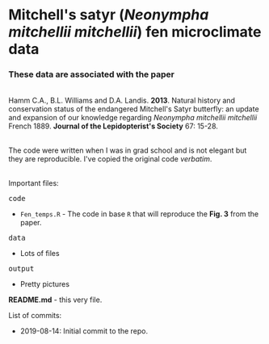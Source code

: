 # Mitchell's satyr (*Neonympha mitchellii mitchellii*) fen microclimate data

### These data are associated with the paper

\
Hamm C.A., B.L. Williams and D.A. Landis. **2013**. Natural history and conservation status of the endangered Mitchell's Satyr butterfly: an update and expansion of our knowledge regarding *Neonympha mitchellii mitchellii* French 1889. **Journal of the Lepidopterist's Society** 67: 15-28.

\
The code were written when I was in grad school and is not elegant but they are reproducible. I've copied the original code *verbatim*.

\
Important files:

<kbd>code</kbd>
  - `Fen_temps.R` - The code in base `R` that will reproduce the **Fig. 3** from the paper.

<kbd>data</kdb>
  - Lots of files

<kbd>output</kbd>
  - Pretty pictures

**README.md** - this very file.


List of commits:

- 2019-08-14: Initial commit to the repo.

